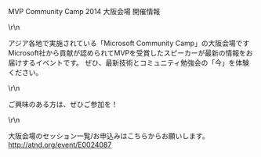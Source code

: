 <p>MVP Community Camp 2014 大阪会場 開催情報</p>\r\n<p>アジア各地で実施されている「Microsoft Community Camp」の大阪会場です
    Microsoft社から貢献が認められてMVPを受賞したスピーカーが最新の情報をお届けするイベントです。 ぜひ、最新技術とコミュニティ勉強会の「今」を体験ください。</p>\r\n<p>ご興味のある方は、ぜひご参加を！</p>
\r\n<p>大阪会場のセッション一覧/お申込みはこちらからお願いします。<br /><a href=\"http://atnd.org/event/E0024087\"
        target=\"_blank\">http://atnd.org/event/E0024087</a></p>